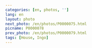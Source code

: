 ```yaml
---
categories: [en, photos, '']
lang: en
layout: photo
next_photo: /en/photos/P0000075.html
picname: P0000078
prev_photo: /en/photos/P0000079.html
tags: [House, Ingo]
---
```


